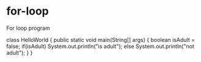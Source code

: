 # for-loop
For loop program

class HelloWorld {
    public static void main(String[] args) {
        boolean isAdult = false;
        if(isAdult)
        System.out.println("is adult"); 
        else
        System.out.println("not adult");
    }
}
